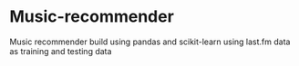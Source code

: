 Music-recommender
=================

Music recommender build using pandas and scikit-learn using last.fm data as training and testing data
